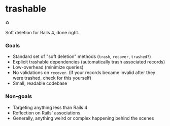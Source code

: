 trashable
=========

:recycle:

Soft deletion for Rails 4, done right.

### Goals

- Standard set of "soft deletion" methods (`trash`, `recover`, `trashed?`)
- Explicit trashable dependencies (automatically trash associated records)
- Low-overhead (minimize queries)
- No validations on `recover`. (If your records became invalid after they were trashed, check for this yourself)
- Small, readable codebase

### Non-goals

- Targeting anything less than Rails 4
- Reflection on Rails' associations
- Generally, anything weird or complex happening behind the scenes
